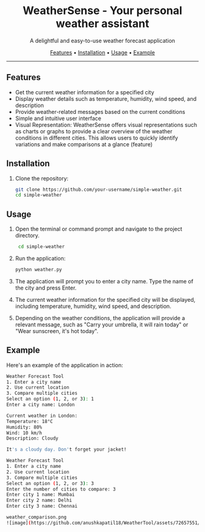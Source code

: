 <h1 align="center">WeatherSense - Your personal weather assistant</h1>


<p align="center">A delightful and easy-to-use weather forecast application</p>

<p align="center">
  <a href="#features">Features</a> •
  <a href="#installation">Installation</a> •
  <a href="#usage">Usage</a> •
  <a href="#example">Example</a> 
</p>

---

## Features

- Get the current weather information for a specified city
- Display weather details such as temperature, humidity, wind speed, and description
- Provide weather-related messages based on the current conditions
- Simple and intuitive user interface
 - Visual Representation: WeatherSense offers visual representations such as charts or graphs to provide a clear overview of the weather conditions in different cities. This allows users to quickly identify variations and make comparisons at a glance (feature)
## Installation

1. Clone the repository:

   ```bash
   git clone https://github.com/your-username/simple-weather.git
   cd simple-weather

## Usage

1. Open the terminal or command prompt and navigate to the project directory.
     ```bash
      cd simple-weather

2. Run the application:

   ```bash
   python weather.py
3. The application will prompt you to enter a city name. Type the name of the city and press Enter.

4. The current weather information for the specified city will be displayed, including temperature, humidity, wind speed, and description.

5. Depending on the weather conditions, the application will provide a relevant message, such as "Carry your umbrella, it will rain today" or "Wear sunscreen, it's hot today".

## Example

Here's an example of the application in action:

```bash
Weather Forecast Tool
1. Enter a city name
2. Use current location
3. Compare multiple cities
Select an option (1, 2, or 3): 1
Enter a city name: London

Current weather in London:
Temperature: 18°C
Humidity: 80%
Wind: 10 km/h
Description: Cloudy

It's a cloudy day. Don't forget your jacket!

Weather Forecast Tool
1. Enter a city name
2. Use current location
3. Compare multiple cities
Select an option (1, 2, or 3): 3
Enter the number of cities to compare: 3
Enter city 1 name: Mumbai
Enter city 2 name: Delhi
Enter city 3 name: Chennai

weather_comparison.png
![image](https://github.com/anushkapatil18/WeatherTool/assets/72657551/efdc09e2-f783-4798-b1ff-ae7e7e0d3a58)



